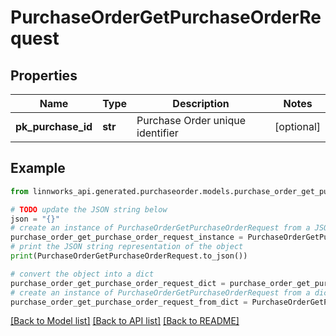 # PurchaseOrderGetPurchaseOrderRequest


## Properties

Name | Type | Description | Notes
------------ | ------------- | ------------- | -------------
**pk_purchase_id** | **str** | Purchase Order unique identifier | [optional] 

## Example

```python
from linnworks_api.generated.purchaseorder.models.purchase_order_get_purchase_order_request import PurchaseOrderGetPurchaseOrderRequest

# TODO update the JSON string below
json = "{}"
# create an instance of PurchaseOrderGetPurchaseOrderRequest from a JSON string
purchase_order_get_purchase_order_request_instance = PurchaseOrderGetPurchaseOrderRequest.from_json(json)
# print the JSON string representation of the object
print(PurchaseOrderGetPurchaseOrderRequest.to_json())

# convert the object into a dict
purchase_order_get_purchase_order_request_dict = purchase_order_get_purchase_order_request_instance.to_dict()
# create an instance of PurchaseOrderGetPurchaseOrderRequest from a dict
purchase_order_get_purchase_order_request_from_dict = PurchaseOrderGetPurchaseOrderRequest.from_dict(purchase_order_get_purchase_order_request_dict)
```
[[Back to Model list]](../README.md#documentation-for-models) [[Back to API list]](../README.md#documentation-for-api-endpoints) [[Back to README]](../README.md)


